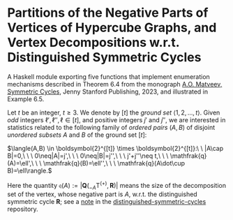 # Partitions of the Negative Parts of Vertices of Hypercube Graphs, and Vertex Decompositions w.r.t. Distinguished Symmetric Cycles #

A Haskell module exporting five functions that implement enumeration
mechanisms described in Theorem 6.4 from the 
monograph [A.O. Matveev, Symmetric Cycles](https://www.jennystanford.com/), 
Jenny Stanford Publishing, 2023, and illustrated in Example 6.5.

Let $t$ be an integer, $t\geq 3$. We denote by $[t]$ the *ground set* $\langle 1,2,\ldots, t\rangle$.
Given *odd* integers $\ell',\ell'',\ell\in [t]$, 
and positive integers $j'$ and $j''$, we are interested in statistics 
related to the following family of *ordered pairs* $(A,B)$ 
of disjoint *unordered subsets* $A$ and $B$ of the ground set $[t]$:

$\langle(A,B) \in \boldsymbol{2}^{[t]} \times \boldsymbol{2}^{[t]}:\ \ |A\cap B|=0,\ \ \ 0\neq|A|=j',\ \ \ 0\neq|B|=j'',\ \ \ j'+j''\neq t,\ \ \ \mathfrak{q}(A)=\ell',\ \ \ \mathfrak{q}(B)=\ell'',\ \ \ \mathfrak{q}(A\dot\cup B)=\ell\rangle.$

Here the quantity $\mathfrak{q}(A):=|\boldsymbol{Q}({}_{-A}\mathrm{T}^{(+)},\boldsymbol{R})|$ means the size of the decomposition set of the vertex, whose negative part is $A$, w.r.t. the distinguished symmetric cycle $\boldsymbol{R}$; see a [note](https://github.com/andreyomatveev/distinguished-symmetric-cycles/blob/main/Matveev-DistinguishedSymmetricCycles-2022-07-13.pdf) in the [distinguished-symmetric-cycles](https://github.com/andreyomatveev/distinguished-symmetric-cycles) repository.

